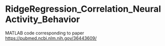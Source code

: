 # RidgeRegression_Correlation_NeuralActivity_Behavior
MATLAB code corresponding to paper https://pubmed.ncbi.nlm.nih.gov/36443609/
